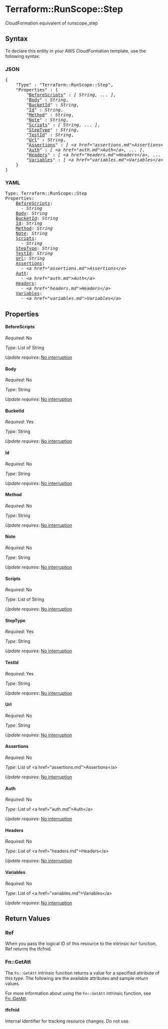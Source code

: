 # Terraform::RunScope::Step

CloudFormation equivalent of runscope_step

## Syntax

To declare this entity in your AWS CloudFormation template, use the following syntax:

### JSON

<pre>
{
    "Type" : "Terraform::RunScope::Step",
    "Properties" : {
        "<a href="#beforescripts" title="BeforeScripts">BeforeScripts</a>" : <i>[ String, ... ]</i>,
        "<a href="#body" title="Body">Body</a>" : <i>String</i>,
        "<a href="#bucketid" title="BucketId">BucketId</a>" : <i>String</i>,
        "<a href="#id" title="Id">Id</a>" : <i>String</i>,
        "<a href="#method" title="Method">Method</a>" : <i>String</i>,
        "<a href="#note" title="Note">Note</a>" : <i>String</i>,
        "<a href="#scripts" title="Scripts">Scripts</a>" : <i>[ String, ... ]</i>,
        "<a href="#steptype" title="StepType">StepType</a>" : <i>String</i>,
        "<a href="#testid" title="TestId">TestId</a>" : <i>String</i>,
        "<a href="#url" title="Url">Url</a>" : <i>String</i>,
        "<a href="#assertions" title="Assertions">Assertions</a>" : <i>[ &lt;a href=&#34;assertions.md&#34;&gt;Assertions&lt;/a&gt;, ... ]</i>,
        "<a href="#auth" title="Auth">Auth</a>" : <i>[ &lt;a href=&#34;auth.md&#34;&gt;Auth&lt;/a&gt;, ... ]</i>,
        "<a href="#headers" title="Headers">Headers</a>" : <i>[ &lt;a href=&#34;headers.md&#34;&gt;Headers&lt;/a&gt;, ... ]</i>,
        "<a href="#variables" title="Variables">Variables</a>" : <i>[ &lt;a href=&#34;variables.md&#34;&gt;Variables&lt;/a&gt;, ... ]</i>
    }
}
</pre>

### YAML

<pre>
Type: Terraform::RunScope::Step
Properties:
    <a href="#beforescripts" title="BeforeScripts">BeforeScripts</a>: <i>
      - String</i>
    <a href="#body" title="Body">Body</a>: <i>String</i>
    <a href="#bucketid" title="BucketId">BucketId</a>: <i>String</i>
    <a href="#id" title="Id">Id</a>: <i>String</i>
    <a href="#method" title="Method">Method</a>: <i>String</i>
    <a href="#note" title="Note">Note</a>: <i>String</i>
    <a href="#scripts" title="Scripts">Scripts</a>: <i>
      - String</i>
    <a href="#steptype" title="StepType">StepType</a>: <i>String</i>
    <a href="#testid" title="TestId">TestId</a>: <i>String</i>
    <a href="#url" title="Url">Url</a>: <i>String</i>
    <a href="#assertions" title="Assertions">Assertions</a>: <i>
      - &lt;a href=&#34;assertions.md&#34;&gt;Assertions&lt;/a&gt;</i>
    <a href="#auth" title="Auth">Auth</a>: <i>
      - &lt;a href=&#34;auth.md&#34;&gt;Auth&lt;/a&gt;</i>
    <a href="#headers" title="Headers">Headers</a>: <i>
      - &lt;a href=&#34;headers.md&#34;&gt;Headers&lt;/a&gt;</i>
    <a href="#variables" title="Variables">Variables</a>: <i>
      - &lt;a href=&#34;variables.md&#34;&gt;Variables&lt;/a&gt;</i>
</pre>

## Properties

#### BeforeScripts

_Required_: No

_Type_: List of String

_Update requires_: [No interruption](https://docs.aws.amazon.com/AWSCloudFormation/latest/UserGuide/using-cfn-updating-stacks-update-behaviors.html#update-no-interrupt)

#### Body

_Required_: No

_Type_: String

_Update requires_: [No interruption](https://docs.aws.amazon.com/AWSCloudFormation/latest/UserGuide/using-cfn-updating-stacks-update-behaviors.html#update-no-interrupt)

#### BucketId

_Required_: Yes

_Type_: String

_Update requires_: [No interruption](https://docs.aws.amazon.com/AWSCloudFormation/latest/UserGuide/using-cfn-updating-stacks-update-behaviors.html#update-no-interrupt)

#### Id

_Required_: No

_Type_: String

_Update requires_: [No interruption](https://docs.aws.amazon.com/AWSCloudFormation/latest/UserGuide/using-cfn-updating-stacks-update-behaviors.html#update-no-interrupt)

#### Method

_Required_: No

_Type_: String

_Update requires_: [No interruption](https://docs.aws.amazon.com/AWSCloudFormation/latest/UserGuide/using-cfn-updating-stacks-update-behaviors.html#update-no-interrupt)

#### Note

_Required_: No

_Type_: String

_Update requires_: [No interruption](https://docs.aws.amazon.com/AWSCloudFormation/latest/UserGuide/using-cfn-updating-stacks-update-behaviors.html#update-no-interrupt)

#### Scripts

_Required_: No

_Type_: List of String

_Update requires_: [No interruption](https://docs.aws.amazon.com/AWSCloudFormation/latest/UserGuide/using-cfn-updating-stacks-update-behaviors.html#update-no-interrupt)

#### StepType

_Required_: Yes

_Type_: String

_Update requires_: [No interruption](https://docs.aws.amazon.com/AWSCloudFormation/latest/UserGuide/using-cfn-updating-stacks-update-behaviors.html#update-no-interrupt)

#### TestId

_Required_: Yes

_Type_: String

_Update requires_: [No interruption](https://docs.aws.amazon.com/AWSCloudFormation/latest/UserGuide/using-cfn-updating-stacks-update-behaviors.html#update-no-interrupt)

#### Url

_Required_: No

_Type_: String

_Update requires_: [No interruption](https://docs.aws.amazon.com/AWSCloudFormation/latest/UserGuide/using-cfn-updating-stacks-update-behaviors.html#update-no-interrupt)

#### Assertions

_Required_: No

_Type_: List of &lt;a href=&#34;assertions.md&#34;&gt;Assertions&lt;/a&gt;

_Update requires_: [No interruption](https://docs.aws.amazon.com/AWSCloudFormation/latest/UserGuide/using-cfn-updating-stacks-update-behaviors.html#update-no-interrupt)

#### Auth

_Required_: No

_Type_: List of &lt;a href=&#34;auth.md&#34;&gt;Auth&lt;/a&gt;

_Update requires_: [No interruption](https://docs.aws.amazon.com/AWSCloudFormation/latest/UserGuide/using-cfn-updating-stacks-update-behaviors.html#update-no-interrupt)

#### Headers

_Required_: No

_Type_: List of &lt;a href=&#34;headers.md&#34;&gt;Headers&lt;/a&gt;

_Update requires_: [No interruption](https://docs.aws.amazon.com/AWSCloudFormation/latest/UserGuide/using-cfn-updating-stacks-update-behaviors.html#update-no-interrupt)

#### Variables

_Required_: No

_Type_: List of &lt;a href=&#34;variables.md&#34;&gt;Variables&lt;/a&gt;

_Update requires_: [No interruption](https://docs.aws.amazon.com/AWSCloudFormation/latest/UserGuide/using-cfn-updating-stacks-update-behaviors.html#update-no-interrupt)

## Return Values

### Ref

When you pass the logical ID of this resource to the intrinsic `Ref` function, Ref returns the tfcfnid.

### Fn::GetAtt

The `Fn::GetAtt` intrinsic function returns a value for a specified attribute of this type. The following are the available attributes and sample return values.

For more information about using the `Fn::GetAtt` intrinsic function, see [Fn::GetAtt](https://docs.aws.amazon.com/AWSCloudFormation/latest/UserGuide/intrinsic-function-reference-getatt.html).

#### tfcfnid

Internal identifier for tracking resource changes. Do not use.

